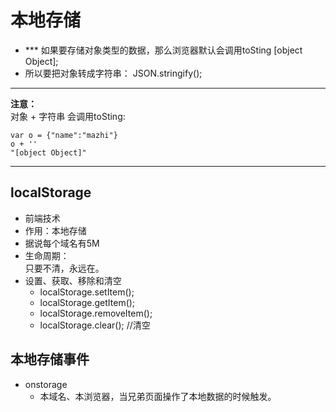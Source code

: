 # 本地存储
- *** 如果要存储对象类型的数据，那么浏览器默认会调用toSting
        [object Object];
- 所以要把对象转成字符串：
            JSON.stringify();

***

**注意：**    
    对象 + 字符串 会调用toSting:
```
var o = {"name":"mazhi"}
o + ''
"[object Object]"

```

***



## localStorage
- 前端技术
- 作用：本地存储
- 据说每个域名有5M
- 生命周期：    
        只要不清，永远在。
- 设置、获取、移除和清空
    - localStorage.setItem();
    - localStorage.getItem();
    - localStorage.removeItem();
    - localStorage.clear(); //清空



## 本地存储事件
- onstorage 
    - 本域名、本浏览器，当兄弟页面操作了本地数据的时候触发。